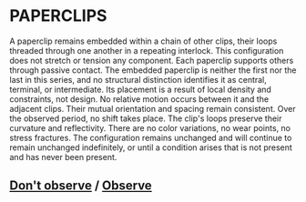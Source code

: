 # PAPERCLIPS

A paperclip remains embedded within a chain of other clips, their loops threaded through one another in a repeating interlock. This configuration does not stretch or tension any component. Each paperclip supports others through passive contact. The embedded paperclip is neither the first nor the last in this series, and no structural distinction identifies it as central, terminal, or intermediate. Its placement is a result of local density and constraints, not design. No relative motion occurs between it and the adjacent clips. Their mutual orientation and spacing remain consistent. Over the observed period, no shift takes place. The clip's loops preserve their curvature and reflectivity. There are no color variations, no wear points, no stress fractures. The configuration remains unchanged and will continue to remain unchanged indefinitely, or until a condition arises that is not present and has never been present.

## [Don't observe](page-29e15d155b7a6fa7) / [Observe](page-67207ed747ff1898)
